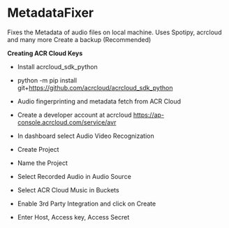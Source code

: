 #  MetadataFixer
Fixes the Metadata of audio files on local machine. Uses Spotipy, acrcloud and many more
Create a backup (Recommended)

<b>Creating ACR Cloud Keys</b>
- Install acrcloud_sdk_python
- python -m pip install git+https://github.com/acrcloud/acrcloud_sdk_python

- Audio fingerprinting and metadata fetch from ACR Cloud
- Create a developer account at acrcloud https://ap-console.acrcloud.com/service/avr
- In dashboard select Audio Video Recognization
- Create Project
- Name the Project
- Select Recorded Audio in Audio Source
- Select ACR Cloud Music in Buckets
- Enable 3rd Party Integration and click on Create

- Enter Host, Access key, Access Secret
